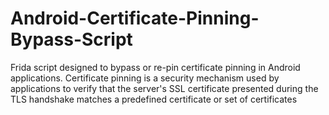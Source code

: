 # Android-Certificate-Pinning-Bypass-Script
Frida script designed to bypass or re-pin certificate pinning in Android applications. Certificate pinning is a security mechanism used by applications to verify that the server's SSL certificate presented during the TLS handshake matches a predefined certificate or set of certificates

